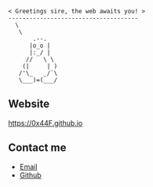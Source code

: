  ```_____________________________________
< Greetings sire, the web awaits you! >
 -------------------------------------
   \
    \
        .--.
       |o_o |
       |:_/ |
      //   \ \
     (|     | )
    /'\_   _/`\
    \___)=(___/
```
## Website

https://0x44F.github.io

## Contact me

<ul>
<li><a href="mailto:loguecow@protonmail.com" rel="me">Email</a>
<li><a href="https://github.com/loguecow" rel="me">Github</a>
</ul>
